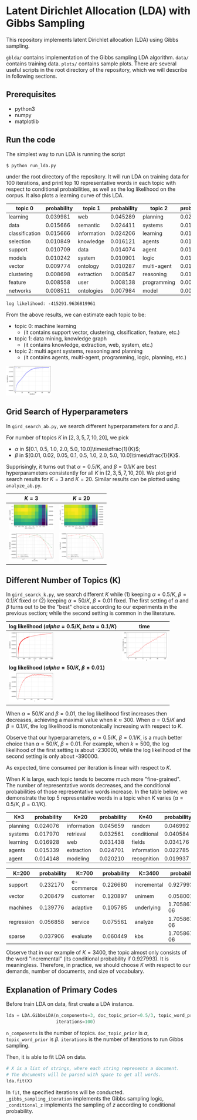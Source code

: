 # Latent Dirichlet Allocation (LDA) with Gibbs Sampling

This repository implements latent Dirichlet allocation (LDA) using Gibbs sampling.

`gblda/` contains implementation of the Gibbs sampling LDA algorithm. `data/` contains training data. `plots/` contains sample plots. There are several useful scripts in the root directory of the repository, which we will describe in following sections.

## Prerequisites

- python3
- numpy
- matplotlib

## Run the code

The simplest way to run LDA is running the script

```shell
$ python run_lda.py
```

under the root directory of the repository. It will run LDA on training data for 100 iterations, and print top 10 representative words in each topic with respect to conditional probabilities, as well as the log likelihood on the corpus. It also plots a learning curve of this LDA.

| topic 0        | probability | topic 1     | probability | topic 2     | probability |
| -------------- | ----------- | ----------- | ----------- | ----------- | ----------- |
| learning       | 0.039981    | web         | 0.045289    | planning    | 0.024076    |
| data           | 0.015666    | semantic    | 0.024411    | systems     | 0.017970    |
| classification | 0.015666    | information | 0.024206    | learning    | 0.016928    |
| selection      | 0.010849    | knowledge   | 0.016121    | agents      | 0.015339    |
| support        | 0.010709    | data        | 0.014074    | agent       | 0.014148    |
| models         | 0.010242    | system      | 0.010901    | logic       | 0.013006    |
| vector         | 0.009774    | ontology    | 0.010287    | multi-agent | 0.011269    |
| clustering     | 0.008698    | extraction  | 0.008547    | reasoning   | 0.010524    |
| feature        | 0.008558    | user        | 0.008138    | programming | 0.009234    |
| networks       | 0.008511    | ontologies  | 0.007984    | model       | 0.008688    |

```
log likelihood: -415291.9636819961
```

From the above results, we can estimate each topic to be:

- topic 0: machine learning 
  - (it contains support vector, clustering, clssification, feature, etc.)
- topic 1: data mining, knowledge graph 
  - (it contains knowledge, extraction, web, system, etc.)
- topic 2: multi agent systems, reasoning and planning
  - (it contains agents, multi-agent, programming, logic, planning, etc.)

<img src="plots/learningcurve_3.jpg" alt="learningcurve_3" style="zoom:12%;" />

## Grid Search of Hyperparameters

In `gird_search_ab.py`, we search different hyperparameters for $\alpha$ and $\beta$.

For number of topics $K$ in $[2, 3, 5, 7, 10, 20]$, we pick

- $\alpha$ in $[0.1, 0.5, 1.0, 2.0, 5.0, 10.0]\times\dfrac{1}{K}$;
- $\beta$ in $[0.01, 0.02, 0.05, 0.1, 0.5, 1.0, 2.0, 5.0, 10.0]\times\dfrac{1}{K}$.

Supprisingly, it turns out that $\alpha=0.5/K$, and $\beta=0.1/K$ are best hyperparameters consistently for all  $K$ in $[2, 3, 5, 7, 10, 20]$. We plot grid search results for $K=3$ and $K=20$. Similar results can be plotted using `analyze_ab.py`.

| $K=3$                                                        | $K=20$                                                       |
| ------------------------------------------------------------ | ------------------------------------------------------------ |
| <img src="plots/grid_3.jpg" alt="grid_3" style="zoom:12%;" /> | <img src="plots/grid_20.jpg" alt="grid_20" style="zoom:12%;" /> |
| <img src="plots/ab_3.jpg" alt="ab_3" style="zoom:12%;" /> | <img src="plots/ab_20.jpg" alt="ab_20" style="zoom:12%;" /> |

## Different Number of Topics (K)

In `gird_searck_k.py`, we search different $K$ while (1) keeping $\alpha=0.5/K$, $\beta=0.1/K$ fixed or (2) keeping $\alpha=50/K$, $\beta=0.01$ fixed. The first setting of $\alpha$ and $\beta$ turns out to be the "best" choice according to our experiments in the previous section; while the second setting is common in the literature.

| log likelihood ($alpha=0.5/K$, $beta=0.1/K$)                 | time                                                         |
| ------------------------------------------------------------ | ------------------------------------------------------------ |
| <img src="plots/different_k.jpg" alt="different_k" style="zoom:12%;" /> | <img src="plots/timing_k.jpg" alt="timing_k" style="zoom:12%;" /> |
| **log likelihood ($alpha=50/K$, $\beta=0.01$)**              |                                                              |
| <img src="plots/different_k_2.jpg" alt="different_k" style="zoom:12%;" /> |                                                              |

When $\alpha=50/K$ and $\beta=0.01$, the log likelihood first increases then decreases, achieving a maximal value when $k\approx 300$. When $\alpha=0.5/K$ and $\beta=0.1/K$, the log likelihood is monotonically increasing with respect to $K$. 

Observe that our hyperparameters, $\alpha=0.5/K$, $\beta=0.1/K$, is a much better choice than $\alpha=50/K$, $\beta=0.01$. For example, when $k=500$, the log likelihood of the first setting is about -230000, while the log likelihood of the second setting is only about -390000.

As expected, time consumed per iteration is linear with respect to $K$.

When $K$ is large, each topic tends to become much more "fine-grained". The number of representative words decreases, and the conditional probabilities of those representative words increase. In the table below, we demonstrate the top 5 representative words in a topic when $K$ varies ($\alpha=0.5/K$, $\beta=0.1/K$).

| K=3      | probability | K=20        | probability | K=40        | probability |
| -------- | ----------- | ----------- | ----------- | ----------- | ----------- |
| planning | 0.024076    | information | 0.045659    | random      | 0.046992    |
| systems  | 0.017970    | retrieval   | 0.032561    | conditional | 0.040584    |
| learning | 0.016928    | web         | 0.031438    | fields      | 0.034176    |
| agents   | 0.015339    | extraction  | 0.024701    | information | 0.022785    |
| agent    | 0.014148    | modeling    | 0.020210    | recognition | 0.019937    |

| K=200      | probability | K=700      | probability | K=3400      | probability  |
| ---------- | ----------- | ---------- | ----------- | ----------- | ------------ |
| support    | 0.232170    | e-commerce | 0.226680    | incremental | 0.927993     |
| vector     | 0.208479    | customer   | 0.120897    | unimem      | 0.058001     |
| machines   | 0.139776    | adaptive   | 0.105785    | underlying  | 1.705867e-06 |
| regression | 0.056858    | service    | 0.075561    | analyze     | 1.705867e-06 |
| sparse     | 0.037906    | evaluate   | 0.060449    | kbs         | 1.705867e-06 |

Observe that in our example of $K=3400$, the topic almost only consists of the word "incremental" (its conditional probability if 0.927993). It is meaningless. Therefore, in practice, we should choose $K$ with respect to our demands, number of documents, and size of vocabulary.

## Explanation of Primary Codes

Before train LDA on data, first create a LDA instance.

```python
lda = LDA.GibbsLDA(n_components=3, doc_topic_prior=0.5/3, topic_word_prior=0.1/3,
                   iterations=100)
```

`n_components` is the number of topics. `doc_topic_prior` is $\alpha$, `topic_word_prior` is $\beta$. `iterations` is the number of iterations to run Gibbs sampling.

Then, it is able to fit LDA on data.

```python
# X is a list of strings, where each string represents a document.
# The documents will be parsed with space to get all words.
lda.fit(X)  
```

In `fit`, the specified iterations will be conducted. `_gibbs_sampling_iteration` implements the Gibbs sampling logic, `_conditional_z` implements the sampling of $z$ according to conditional probability.